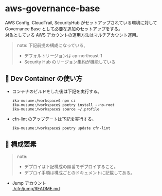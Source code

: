 # aws-governance-base

AWS Config, CloudTrail, SecurityHub がセットアップされている環境に対して Governance Base として必要な追加のセットアップをする。  
対象としている AWS アカウントの運用方法はマルチアカウント運用。

> note: 下記前提の構成になっている。
>
> - デフォルトリージョンは ap-northeast-1
> - Security Hub のリージョン集約が機能している

## 🚀 Dev Container の使い方

- コンテナのビルドをした後は下記を実行する。

  ```shell
  ika-musume:/workspace$ npm ci
  ika-musume:/workspace$ poetry install --no-root
  ika-musume:/workspace$ source ~/.profile
  ```

- cfn-lint のアップデートは下記を実行する。
  ```shell
  ika-musume:/workspace$ poetry update cfn-lint
  ```

## 🚀 構成要素

> note:
>
> - デプロイは下記構成の順番でデプロイすること。
> - デプロイ手順は構成ごとのドキュメントに記載してある。

- Jump アカウント  
  [./cfn/jump/README.md](./cfn/jump/README.md)

